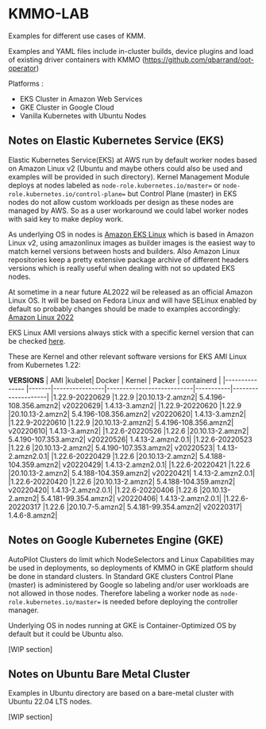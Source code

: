 # KMMO-LAB 
Examples for different use cases of KMM.

Examples and YAML files include in-cluster builds, device plugins and load of existing driver containers with KMMO (https://github.com/qbarrand/oot-operator)

Platforms :
- EKS Cluster in Amazon Web Services
- GKE Cluster in Google Cloud
- Vanilla Kubernetes with Ubuntu Nodes

## Notes on Elastic Kubernetes Service (EKS)

Elastic Kubernetes Service(EKS) at AWS run by default worker nodes based on Amazon Linux v2 (Ubuntu and maybe others could also be used and examples will be provided in such directory).
Kernel Management Module deploys at nodes labeled as `node-role.kubernetes.io/master=` or `node-role.kubernetes.io/control-plane=` but Control Plane (master) in EKS nodes do not allow custom workloads per design as these nodes are managed by AWS.
So as a user workaround we could label worker nodes with said key to make deploy work.

As underlying OS in nodes is [Amazon EKS Linux](https://github.com/awslabs/amazon-eks-ami) which is based in Amazon Linux v2, using amazonlinux images as builder images is the easiest way to match kernel versions between hosts and builders. Also Amazon Linux repositories keep a pretty extensive package archive of different headers versions which is really useful when dealing with not so updated EKS nodes.

At sometime in a near future AL2022 wil be released as an official Amazon Linux OS. It will be based on Fedora Linux and will have SELinux enabled by default so probably changes should be made to examples accordingly:
[Amazon Linux 2022](https://docs.aws.amazon.com/linux/al2022/release-notes/planned-changes.html)

EKS Linux AMI versions always stick with a specific kernel version that can be checked [here](https://github.com/awslabs/amazon-eks-ami/blob/master/CHANGELOG.md).

These are Kernel and other relevant software versions for EKS AMI Linux from Kubernetes 1.22:

**VERSIONS** 
|     AMI               |kubelet| Docker	 |            Kernel	     |   Packer	 |       containerd   |
|---------------        |-------|----------------|---------------------------|-----------|--------------------|
|1.22.9-20220629	|1.22.9	|20.10.13-2.amzn2|	5.4.196-108.356.amzn2|	v20220629|	1.4.13-3.amzn2|
|1.22.9-20220620	|1.22.9	|20.10.13-2.amzn2|	5.4.196-108.356.amzn2|	v20220620|	1.4.13-3.amzn2|
|1.22.9-20220610	|1.22.9	|20.10.13-2.amzn2|	5.4.196-108.356.amzn2|	v20220610|	1.4.13-3.amzn2|
|1.22.6-20220526	|1.22.6	|20.10.13-2.amzn2|	5.4.190-107.353.amzn2|	v20220526|	1.4.13-2.amzn2.0.1|
|1.22.6-20220523	|1.22.6	|20.10.13-2.amzn2|	5.4.190-107.353.amzn2|	v20220523|	1.4.13-2.amzn2.0.1|
|1.22.6-20220429	|1.22.6	|20.10.13-2.amzn2|	5.4.188-104.359.amzn2|	v20220429|	1.4.13-2.amzn2.0.1|
|1.22.6-20220421	|1.22.6	|20.10.13-2.amzn2|	5.4.188-104.359.amzn2|	v20220421|	1.4.13-2.amzn2.0.1|
|1.22.6-20220420	|1.22.6	|20.10.13-2.amzn2|	5.4.188-104.359.amzn2|	v20220420|	1.4.13-2.amzn2.0.1|
|1.22.6-20220406	|1.22.6	|20.10.13-2.amzn2|	5.4.181-99.354.amzn2|	v20220406|	1.4.13-2.amzn2.0.1|
|1.22.6-20220317	|1.22.6	|20.10.7-5.amzn2|	5.4.181-99.354.amzn2|	v20220317|	1.4.6-8.amzn2|

## Notes on Google Kubernetes Engine (GKE)

AutoPilot Clusters do limit which NodeSelectors and Linux Capabilities may be used in deployments, so deployments of KMMO in GKE platform should be done in standard clusters.
In Standard GKE clusters Control Plane (master) is administered by Google so labeling and/or user workloads are not allowed in those nodes. Therefore labeling a worker node as `node-role.kubernetes.io/master=` is needed before deploying the controller manager.

Underlying OS in nodes running at GKE is Container-Optimized OS by default but it could be Ubuntu also.

[WIP section]
## Notes on Ubuntu Bare Metal Cluster

Examples in Ubuntu directory are based on a bare-metal cluster with Ubuntu 22.04 LTS nodes. 

[WIP section]

